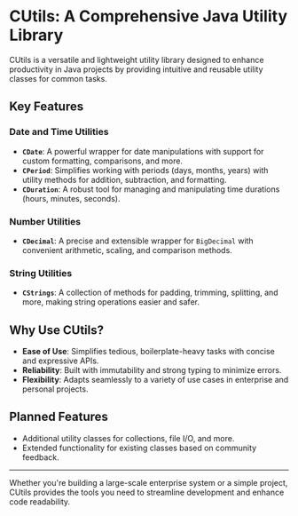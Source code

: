 # CUtils: A Comprehensive Java Utility Library

CUtils is a versatile and lightweight utility library designed to enhance productivity in Java projects by providing intuitive and reusable utility classes for common tasks.

## Key Features

### Date and Time Utilities
- **`CDate`**: A powerful wrapper for date manipulations with support for custom formatting, comparisons, and more.
- **`CPeriod`**: Simplifies working with periods (days, months, years) with utility methods for addition, subtraction, and formatting.
- **`CDuration`**: A robust tool for managing and manipulating time durations (hours, minutes, seconds).

### Number Utilities
- **`CDecimal`**: A precise and extensible wrapper for `BigDecimal` with convenient arithmetic, scaling, and comparison methods.

### String Utilities
- **`CStrings`**: A collection of methods for padding, trimming, splitting, and more, making string operations easier and safer.

## Why Use CUtils?
- **Ease of Use**: Simplifies tedious, boilerplate-heavy tasks with concise and expressive APIs.
- **Reliability**: Built with immutability and strong typing to minimize errors.
- **Flexibility**: Adapts seamlessly to a variety of use cases in enterprise and personal projects.

## Planned Features
- Additional utility classes for collections, file I/O, and more.
- Extended functionality for existing classes based on community feedback.

---

Whether you're building a large-scale enterprise system or a simple project, CUtils provides the tools you need to streamline development and enhance code readability.
